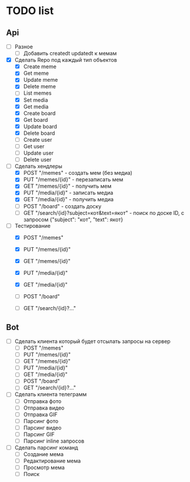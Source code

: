 # TODO list
## Api
 - [ ] Разное
   - [ ] Добавить createdt updatedt к мемам

 - [x] Сделать Repo под каждый тип объектов
   - [x] Create meme
   - [x] Get meme
   - [x] Update meme
   - [x] Delete meme
   - [ ] List memes
   - [x] Set media
   - [x] Get media
   - [x] Create board
   - [x] Get board
   - [x] Update board
   - [x] Delete board
   - [ ] Create user
   - [ ] Get user
   - [ ] Update user
   - [ ] Delete user

 - [ ] Сделать хендлеры
   - [x] POST "/memes" - создать мем (без медиа)
   - [x] PUT "/memes/{id}" - перезаписать мем
   - [x] GET "/memes/{id}" - получить мем
   - [x] PUT "/media/{id}" - записать медиа
   - [x] GET "/media/{id}" - получить медиа
   - [ ] POST "/board" - создать доску
   - [ ] GET "/search/{id}?subject=кот&text=якот" - поиск по доске ID, с запросом {"subject": "кот", "text": якот}

 - [ ] Тестирование
   - [x] POST "/memes"
   - [x] PUT "/memes/{id}"
   - [x] GET "/memes/{id}"
   - [x] PUT "/media/{id}"
   - [x] GET "/media/{id}"
   - [ ] POST "/board"
   - [ ] GET "/search/{id}?..."


## Bot
 - [ ] Сделать клиента который будет отсылать запросы на сервер
   - [ ] POST "/memes"
   - [ ] PUT "/memes/{id}"
   - [ ] GET "/memes/{id}"
   - [ ] PUT "/media/{id}"
   - [ ] GET "/media/{id}"
   - [ ] POST "/board"
   - [ ] GET "/search/{id}?..."

 - [ ] Сделать клиента телеграмм
   - [ ] Отправка фото
   - [ ] Отправка видео
   - [ ] Отправка GIF
   - [ ] Парсинг фото
   - [ ] Парсинг видео
   - [ ] Парсинг GIF
   - [ ] Парсинг inline запросов

 - [ ] Сделать парсинг команд
   - [ ] Создание мема
   - [ ] Редактирование мема
   - [ ] Просмотр мема
   - [ ] Поиск